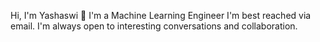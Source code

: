 Hi, I'm Yashaswi 👋
I'm a Machine Learning Engineer 
I'm best reached via email. I'm always open to interesting conversations and collaboration.

